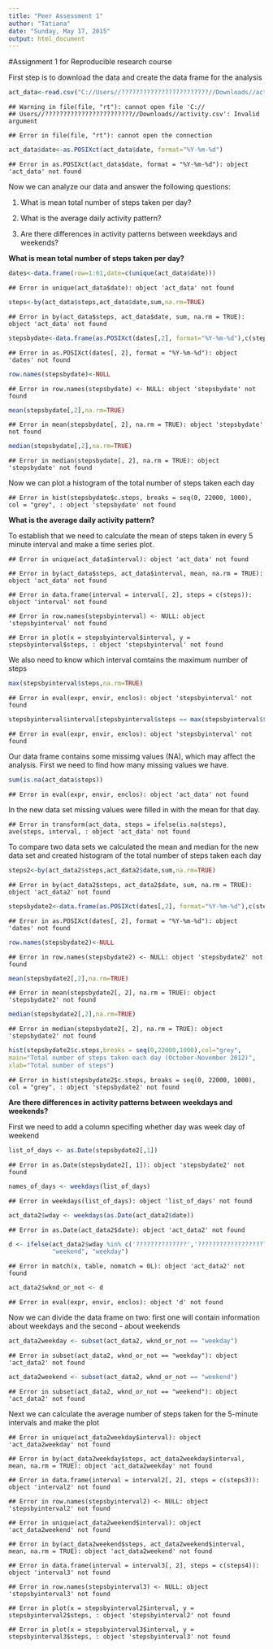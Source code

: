 ```yaml
---
title: "Peer Assessment 1"
author: "Tatiana"
date: "Sunday, May 17, 2015"
output: html_document
---
```


#Assignment 1 for Reproducible research course

First step is to download the data and create the data frame for the analysis


```r
act_data<-read.csv("C://Users//????????????????????????//Downloads//activity.csv",header=TRUE,sep=",")
```

```
## Warning in file(file, "rt"): cannot open file 'C://
## Users//????????????????????????//Downloads//activity.csv': Invalid argument
```

```
## Error in file(file, "rt"): cannot open the connection
```

```r
act_data$date<-as.POSIXct(act_data$date, format="%Y-%m-%d")
```

```
## Error in as.POSIXct(act_data$date, format = "%Y-%m-%d"): object 'act_data' not found
```

Now we can analyze our data and answer the following questions:

1. What is mean total number of steps taken per day?

2. What is the average daily activity pattern?

3. Are there differences in activity patterns between weekdays and weekends?

**What is mean total number of steps taken per day?**


```r
dates<-data.frame(row=1:61,date=c(unique(act_data$date)))
```

```
## Error in unique(act_data$date): object 'act_data' not found
```

```r
steps<-by(act_data$steps,act_data$date,sum,na.rm=TRUE)
```

```
## Error in by(act_data$steps, act_data$date, sum, na.rm = TRUE): object 'act_data' not found
```

```r
stepsbydate<-data.frame(as.POSIXct(dates[,2], format="%Y-%m-%d"),c(steps))
```

```
## Error in as.POSIXct(dates[, 2], format = "%Y-%m-%d"): object 'dates' not found
```

```r
row.names(stepsbydate)<-NULL
```

```
## Error in row.names(stepsbydate) <- NULL: object 'stepsbydate' not found
```

```r
mean(stepsbydate[,2],na.rm=TRUE)
```

```
## Error in mean(stepsbydate[, 2], na.rm = TRUE): object 'stepsbydate' not found
```

```r
median(stepsbydate[,2],na.rm=TRUE)
```

```
## Error in median(stepsbydate[, 2], na.rm = TRUE): object 'stepsbydate' not found
```

Now we can plot a histogram of the total number of steps taken each day


```
## Error in hist(stepsbydate$c.steps, breaks = seq(0, 22000, 1000), col = "grey", : object 'stepsbydate' not found
```

**What is the average daily activity pattern?**

To establish that we need to calculate the mean of steps taken in every 5 minute interval and make a time series plot.


```
## Error in unique(act_data$interval): object 'act_data' not found
```

```
## Error in by(act_data$steps, act_data$interval, mean, na.rm = TRUE): object 'act_data' not found
```

```
## Error in data.frame(interval = interval[, 2], steps = c(steps)): object 'interval' not found
```

```
## Error in row.names(stepsbyinterval) <- NULL: object 'stepsbyinterval' not found
```

```
## Error in plot(x = stepsbyinterval$interval, y = stepsbyinterval$steps, : object 'stepsbyinterval' not found
```

We also need to know which interval comtains the maximum number of steps


```r
max(stepsbyinterval$steps,na.rm=TRUE)
```

```
## Error in eval(expr, envir, enclos): object 'stepsbyinterval' not found
```

```r
stepsbyinterval$interval[stepsbyinterval$steps == max(stepsbyinterval$steps)]
```

```
## Error in eval(expr, envir, enclos): object 'stepsbyinterval' not found
```

Our data frame contains some missimg values (NA), which may affect the analysis.
First we need to find how many missing values we have.


```r
sum(is.na(act_data$steps))
```

```
## Error in eval(expr, envir, enclos): object 'act_data' not found
```

In the new data set missing values were filled in with the mean for that day.


```
## Error in transform(act_data, steps = ifelse(is.na(steps), ave(steps, interval, : object 'act_data' not found
```

To compare two data sets we calculated the mean and median for the new data set and created histogram of the total number of steps taken each day


```r
steps2<-by(act_data2$steps,act_data2$date,sum,na.rm=TRUE)
```

```
## Error in by(act_data2$steps, act_data2$date, sum, na.rm = TRUE): object 'act_data2' not found
```

```r
stepsbydate2<-data.frame(as.POSIXct(dates[,2], format="%Y-%m-%d"),c(steps2))
```

```
## Error in as.POSIXct(dates[, 2], format = "%Y-%m-%d"): object 'dates' not found
```

```r
row.names(stepsbydate2)<-NULL
```

```
## Error in row.names(stepsbydate2) <- NULL: object 'stepsbydate2' not found
```

```r
mean(stepsbydate2[,2],na.rm=TRUE)
```

```
## Error in mean(stepsbydate2[, 2], na.rm = TRUE): object 'stepsbydate2' not found
```

```r
median(stepsbydate2[,2],na.rm=TRUE)
```

```
## Error in median(stepsbydate2[, 2], na.rm = TRUE): object 'stepsbydate2' not found
```

```r
hist(stepsbydate2$c.steps,breaks = seq(0,22000,1000),col="grey",
main="Total number of steps taken each day (October-November 2012)",
xlab="Total number of steps")
```

```
## Error in hist(stepsbydate2$c.steps, breaks = seq(0, 22000, 1000), col = "grey", : object 'stepsbydate2' not found
```

**Are there differences in activity patterns between weekdays and weekends?**

First we need to add a column specifing whether day was week day of weekend

```r
list_of_days <- as.Date(stepsbydate2[,1])
```

```
## Error in as.Date(stepsbydate2[, 1]): object 'stepsbydate2' not found
```

```r
names_of_days <- weekdays(list_of_days)
```

```
## Error in weekdays(list_of_days): object 'list_of_days' not found
```

```r
act_data2$wday <- weekdays(as.Date(act_data2$date))
```

```
## Error in as.Date(act_data2$date): object 'act_data2' not found
```

```r
d <- ifelse(act_data2$wday %in% c('??????????????','??????????????????????'), 
            "weekend", "weekday")
```

```
## Error in match(x, table, nomatch = 0L): object 'act_data2' not found
```

```r
act_data2$wknd_or_not <- d
```

```
## Error in eval(expr, envir, enclos): object 'd' not found
```

Now we can divide the data frame on two: first one will contain information about weekdays and the second - about weekends


```r
act_data2weekday <- subset(act_data2, wknd_or_not == "weekday")
```

```
## Error in subset(act_data2, wknd_or_not == "weekday"): object 'act_data2' not found
```

```r
act_data2weekend <- subset(act_data2, wknd_or_not == "weekend")
```

```
## Error in subset(act_data2, wknd_or_not == "weekend"): object 'act_data2' not found
```

Next we can calculate the average number of steps taken for the 5-minute intervals and make the plot

```
## Error in unique(act_data2weekday$interval): object 'act_data2weekday' not found
```

```
## Error in by(act_data2weekday$steps, act_data2weekday$interval, mean, na.rm = TRUE): object 'act_data2weekday' not found
```

```
## Error in data.frame(interval = interval2[, 2], steps = c(steps3)): object 'interval2' not found
```

```
## Error in row.names(stepsbyinterval2) <- NULL: object 'stepsbyinterval2' not found
```

```
## Error in unique(act_data2weekend$interval): object 'act_data2weekend' not found
```

```
## Error in by(act_data2weekend$steps, act_data2weekend$interval, mean, na.rm = TRUE): object 'act_data2weekend' not found
```

```
## Error in data.frame(interval = interval3[, 2], steps = c(steps4)): object 'interval3' not found
```

```
## Error in row.names(stepsbyinterval3) <- NULL: object 'stepsbyinterval3' not found
```

```
## Error in plot(x = stepsbyinterval2$interval, y = stepsbyinterval2$steps, : object 'stepsbyinterval2' not found
```

```
## Error in plot(x = stepsbyinterval3$interval, y = stepsbyinterval3$steps, : object 'stepsbyinterval3' not found
```

